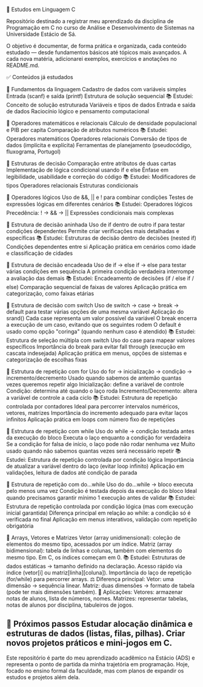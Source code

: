 📘 Estudos em Linguagem C

Repositório destinado a registrar meu aprendizado da disciplina de Programação em C no curso de Análise e Desenvolvimento de Sistemas na Universidade Estácio de Sá.

O objetivo é documentar, de forma prática e organizada, cada conteúdo estudado — desde fundamentos básicos até tópicos mais avançados.
A cada nova matéria, adicionarei exemplos, exercícios e anotações no README.md.

✅ Conteúdos já estudados

🔹 Fundamentos da linguagem
Cadastro de dados com variáveis simples
Entrada (scanf) e saída (printf)
Estrutura de solução sequencial
📚 Estudei:
Conceito de solução estruturada
Variáveis e tipos de dados
Entrada e saída de dados
Raciocínio lógico e pensamento computacional

🔹 Operadores matemáticos e relacionais
Cálculo de densidade populacional e PIB per capita
Comparação de atributos numéricos
📚 Estudei:
Operadores matemáticos
Operadores relacionais
Conversão de tipos de dados (implícita e explícita)
Ferramentas de planejamento (pseudocódigo, fluxograma, Portugol)

🔹 Estruturas de decisão
Comparação entre atributos de duas cartas
Implementação de lógica condicional usando if e else
Ênfase em legibilidade, usabilidade e correção do código
📚 Estudei:
Modificadores de tipos
Operadores relacionais
Estruturas condicionais

🔹 Operadores lógicos
Uso de &&, || e ! para combinar condições
Testes de expressões lógicas em diferentes cenários
📚 Estudei:
Operadores lógicos
Precedência: ! → && → ||
Expressões condicionais mais complexas

🔹 Estrutura de decisão aninhada
Uso de if dentro de outro if para testar condições dependentes
Permite criar verificações mais detalhadas e específicas
📚 Estudei:
Estruturas de decisão dentro de decisões (nested if)
Condições dependentes entre si
Aplicação prática em cenários como idade e classificação de cidades

🔹 Estrutura de decisão encadeada
Uso de if → else if → else para testar várias condições em sequência
A primeira condição verdadeira interrompe a avaliação das demais
📚 Estudei:
Encadeamento de decisões (if / else if / else)
Comparação sequencial de faixas de valores
Aplicação prática em categorização, como faixas etárias

🔹 Estrutura de decisão com switch
Uso de switch → case → break → default para testar várias opções de uma mesma variável
Aplicação do srand()
Cada case representa um valor possível da variável
O break encerra a execução de um caso, evitando que os seguintes rodem
O default é usado como opção "coringa" (quando nenhum caso é atendido)
📚 Estudei:
Estrutura de seleção múltipla com switch
Uso do case para mapear valores específicos
Importância do break para evitar fall through (execução em cascata indesejada)
Aplicação prática em menus, opções de sistemas e categorização de escolhas fixas

🔹 Estrutura de repetição com for
Uso do for → inicialização → condição → incremento/decremento
Usado quando sabemos de antemão quantas vezes queremos repetir algo
Inicialização: define a variável de controle
Condição: determina até quando o laço roda
Incremento/Decremento: altera a variável de controle a cada ciclo
📚 Estudei:
Estrutura de repetição controlada por contadores
Ideal para percorrer intervalos numéricos, vetores, matrizes
Importância do incremento adequado para evitar laços infinitos
Aplicação prática em loops com número fixo de repetições

🔹 Estrutura de repetição com while
Uso do while → condição testada antes da execução do bloco
Executa o laço enquanto a condição for verdadeira
Se a condição for falsa de início, o laço pode não rodar nenhuma vez
Muito usado quando não sabemos quantas vezes será necessário repetir
📚 Estudei:
Estrutura de repetição controlada por condição lógica
Importância de atualizar a variável dentro do laço (evitar loop infinito)
Aplicação em validações, leitura de dados até condição de parada

🔹 Estrutura de repetição com do...while
Uso do do...while → bloco executa pelo menos uma vez
Condição é testada depois da execução do bloco
Ideal quando precisamos garantir mínimo 1 execução antes de validar
📚 Estudei:
Estrutura de repetição controlada por condição lógica (mas com execução inicial garantida)
Diferença principal em relação ao while: a condição só é verificada no final
Aplicação em menus interativos, validação com repetição obrigatória

🔹 Arrays, Vetores e Matrizes
Vetor (array unidimensional): coleção de elementos do mesmo tipo, acessados por um índice.
Matriz (array bidimensional): tabela de linhas e colunas, também com elementos do mesmo tipo.
Em C, os índices começam em 0.
📚 Estudei:
Estruturas de dados estáticas → tamanho definido na declaração.
Acesso rápido via índice (vetor[i] ou matriz[linha][coluna]).
Importância do laço de repetição (for/while) para percorrer arrays.
⚖️ Diferença principal:
Vetor: uma dimensão → sequência linear.
Matriz: duas dimensões → formato de tabela (pode ter mais dimensões também).
🎯 Aplicações:
Vetores: armazenar notas de alunos, lista de números, nomes.
Matrizes: representar tabelas, notas de alunos por disciplina, tabuleiros de jogos.

🚀 Próximos passos
Estudar alocação dinâmica e estruturas de dados (listas, filas, pilhas).
Criar novos projetos práticos e mini-jogos em C.
-----------------------------------------------------------------------------------------------------------------
Este repositório é parte do meu aprendizado acadêmico na Estácio (ADS) e representa o ponto de partida da minha trajetória em programação.
Hoje, focado no ensino formal da faculdade, mas com planos de expandir os estudos e projetos além dela.